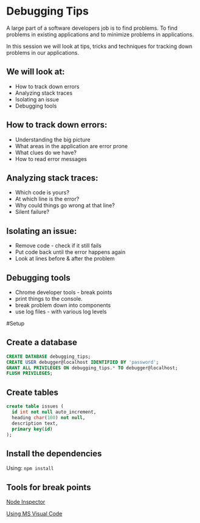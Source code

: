 # Debugging Tips

A large part of a software developers job is to find problems. To find problems in existing applications and to minimize problems in applications.

In this session we will look at tips, tricks and techniques for tracking down problems in our applications.

## We will look at:
* How to track down errors
* Analyzing stack traces
* Isolating an issue
* Debugging tools

## How to track down errors:
* Understanding the big picture
* What areas in the application are error prone
* What clues do we have?
* How to read error messages

## Analyzing stack traces:
* Which code is yours?
* At which line is the error?
* Why could things go wrong at that line?
* Silent failure?

## Isolating an issue:
* Remove code - check if it still fails
* Put code back until the error happens again
* Look at lines before & after the problem

## Debugging tools
* Chrome developer tools - break points
* print things to the console.
* break problem down into components
* use log files - with various log levels

#Setup

## Create a database

```sql
CREATE DATABASE debugging_tips;
CREATE USER debugger@localhost IDENTIFIED BY 'password';
GRANT ALL PRIVILEGES ON debugging_tips.* TO debugger@localhost;
FLUSH PRIVILEGES;
```

## Create tables

```sql
create table issues (
  id int not null auto_increment,
  heading char(100) not null,
  description text,
  primary key(id)
);
```

## Install the dependencies

Using: `npm install`

## Tools for break points

  [Node Inspector](https://github.com/node-inspector/node-inspector)

  [Using MS Visual Code](http://stackoverflow.com/questions/30023736/mocha-breakpoints-using-visual-studio-code)
